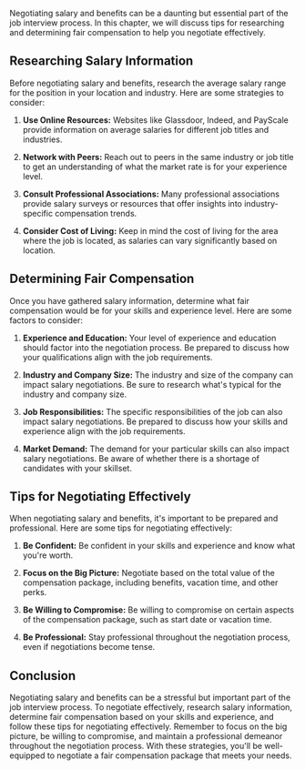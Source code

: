 
Negotiating salary and benefits can be a daunting but essential part of the job interview process. In this chapter, we will discuss tips for researching and determining fair compensation to help you negotiate effectively.

Researching Salary Information
------------------------------

Before negotiating salary and benefits, research the average salary range for the position in your location and industry. Here are some strategies to consider:

1. **Use Online Resources:** Websites like Glassdoor, Indeed, and PayScale provide information on average salaries for different job titles and industries.

2. **Network with Peers:** Reach out to peers in the same industry or job title to get an understanding of what the market rate is for your experience level.

3. **Consult Professional Associations:** Many professional associations provide salary surveys or resources that offer insights into industry-specific compensation trends.

4. **Consider Cost of Living:** Keep in mind the cost of living for the area where the job is located, as salaries can vary significantly based on location.

Determining Fair Compensation
-----------------------------

Once you have gathered salary information, determine what fair compensation would be for your skills and experience level. Here are some factors to consider:

1. **Experience and Education:** Your level of experience and education should factor into the negotiation process. Be prepared to discuss how your qualifications align with the job requirements.

2. **Industry and Company Size:** The industry and size of the company can impact salary negotiations. Be sure to research what's typical for the industry and company size.

3. **Job Responsibilities:** The specific responsibilities of the job can also impact salary negotiations. Be prepared to discuss how your skills and experience align with the job requirements.

4. **Market Demand:** The demand for your particular skills can also impact salary negotiations. Be aware of whether there is a shortage of candidates with your skillset.

Tips for Negotiating Effectively
--------------------------------

When negotiating salary and benefits, it's important to be prepared and professional. Here are some tips for negotiating effectively:

1. **Be Confident:** Be confident in your skills and experience and know what you're worth.

2. **Focus on the Big Picture:** Negotiate based on the total value of the compensation package, including benefits, vacation time, and other perks.

3. **Be Willing to Compromise:** Be willing to compromise on certain aspects of the compensation package, such as start date or vacation time.

4. **Be Professional:** Stay professional throughout the negotiation process, even if negotiations become tense.

Conclusion
----------

Negotiating salary and benefits can be a stressful but important part of the job interview process. To negotiate effectively, research salary information, determine fair compensation based on your skills and experience, and follow these tips for negotiating effectively. Remember to focus on the big picture, be willing to compromise, and maintain a professional demeanor throughout the negotiation process. With these strategies, you'll be well-equipped to negotiate a fair compensation package that meets your needs.
